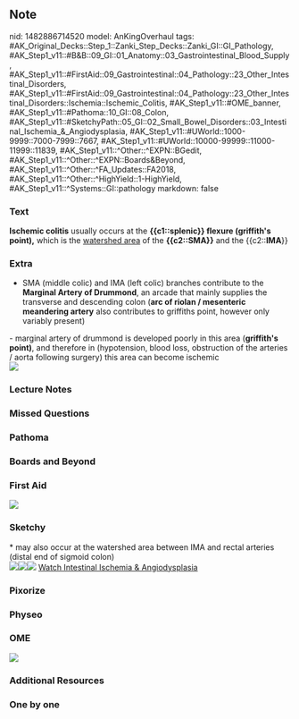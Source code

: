 ## Note
nid: 1482886714520
model: AnKingOverhaul
tags: #AK_Original_Decks::Step_1::Zanki_Step_Decks::Zanki_GI::GI_Pathology, #AK_Step1_v11::#B&B::09_GI::01_Anatomy::03_Gastrointestinal_Blood_Supply, #AK_Step1_v11::#FirstAid::09_Gastrointestinal::04_Pathology::23_Other_Intestinal_Disorders, #AK_Step1_v11::#FirstAid::09_Gastrointestinal::04_Pathology::23_Other_Intestinal_Disorders::Ischemia::Ischemic_Colitis, #AK_Step1_v11::#OME_banner, #AK_Step1_v11::#Pathoma::10_GI::08_Colon, #AK_Step1_v11::#SketchyPath::05_GI::02_Small_Bowel_Disorders::03_Intestinal_Ischemia_&_Angiodysplasia, #AK_Step1_v11::#UWorld::1000-9999::7000-7999::7667, #AK_Step1_v11::#UWorld::10000-99999::11000-11999::11839, #AK_Step1_v11::^Other::^EXPN::BGedit, #AK_Step1_v11::^Other::^EXPN::Boards&Beyond, #AK_Step1_v11::^Other::^FA_Updates::FA2018, #AK_Step1_v11::^Other::^HighYield::1-HighYield, #AK_Step1_v11::^Systems::GI::pathology
markdown: false

### Text
<div>
  <b>Ischemic colitis</b> usually occurs at the <b>{{c1::splenic}}
  flexure (griffith's point),</b> which is the <u>watershed
  area</u> of the <b>{{c2::SMA}}</b> and the {{c2::<b>IMA</b>}}
</div>

### Extra
- SMA (middle colic) and IMA (left colic) branches contribute to
the <b>Marginal Artery of Drummond</b>, an arcade that mainly
supplies the transverse and descending colon (<b>arc of riolan /
mesenteric meandering artery</b> also contributes to griffiths
point, however only variably present)
<div>
  - marginal artery of drummond is developed poorly in this area
  (<b>griffith's point)</b>, and therefore in (hypotension, blood
  loss, obstruction of the arteries / aorta following surgery) this
  area can become ischemic
</div>
<div>
  <div>
    <div><img src="paste-9710921056257.jpg"></div>
  </div>
</div>

### Lecture Notes


### Missed Questions


### Pathoma


### Boards and Beyond


### First Aid
<img src="tmpfXkrvL.png">

### Sketchy
<div>
  * may also occur at the watershed area between IMA and rectal
  arteries (distal end of sigmoid colon)
</div><img src=
"Screen%20Shot%202020-01-14%20at%208.33.41%20AM.JPG"><img src=
"Screen%20Shot%202020-01-14%20at%208.33.49%20AM.JPG"><img src=
"Zoverall%20picture%20(45)_1566160514431.JPG"> <a href=
"https://dashboard.sketchy.com/study/medical/courses/medical-pathophysiology/units/medical-pathophysiology-gi/videos/medical-pathophysiology-gi-small-bowel-disorders-intestinal-ischemia-and-angiodysplasia?utm_source=anki&utm_medium=partnership&utm_campaign=february_update&utm_content=medical">
Watch Intestinal Ischemia & Angiodysplasia</a>

### Pixorize


### Physeo


### OME
<div class="ome-widget">
  <a href="https://onlinemeded.org?ref=anki"><img src=
  "_OME_AnkiFlashcards_General_7.png"></a>
</div>

### Additional Resources


### One by one

